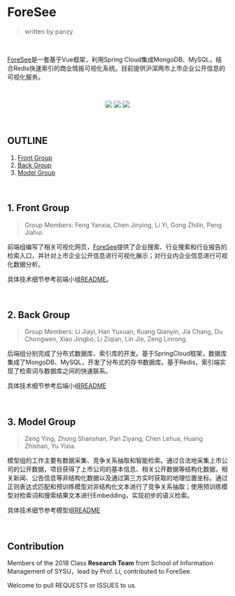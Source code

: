 # ForeSee
> written by panzy.

<br>

[ForeSee](http://180.76.249.27/weibo/foresee/vue_project_08/index.html#/)是一套基于Vue框架，利用Spring Cloud集成MongoDB、MySQL，结合Redis快速索引的商业情报可视化系统。目前提供沪深两市上市企业公开信息的可视化服务。

<br>

<p align="center">
  <img src="https://img.shields.io/badge/release-1.0-red"/>
  <img src = "https://img.shields.io/badge/language-python-blue.svg">
<img src = "https://img.shields.io/badge/language-Java-green.svg">
</p>

<br>

## OUTLINE
1. [Front Group](#front)
2. [Back Group](#back)
3. [Model Group](#model)

<br>

## <span id = "front">1. Front Group</span>

> Group Members: Feng Yanxia, Chen Jinying, Li Yi, Gong Zhilin, Peng Jiahui.

前端组编写了相关可视化网页，[ForeSee](http://180.76.249.27/weibo/foresee/vue_project_08/index.html#/)提供了企业搜索、行业搜索和行业报告的检索入口，并针对上市企业公开信息进行可视化展示；对行业内企业信息进行可视化数据分析。

具体技术细节参考前端小组[README](FrontEnd)。

<br>

## <span id = "back">2. Back Group</span>

> Group Members: Li Jiayi, Han Yuxuan, Kuang Qianyin, Jia Chang, Du Chongwen, Xiao Jingbo, Li Ziqian, Lin Jie, Zeng Linrong.

后端组分别完成了分布式数据库、索引库的开发。基于SpringCloud框架，数据库集成了MongoDB、MySQL，开发了分布式的存书数据库。基于Redis，索引端实现了检索词与数据库之间的快速联系。

具体技术细节参考后端小组[README](BackEnd)

<br>

## <span id = "model">3. Model Group</span>

> Zeng Ying, Zhong Shanshan, Pan Ziyang, Chen Lehua, Huang Zhishan, Yu Yixia.

模型组的工作主要有数据采集、竞争关系抽取和智能检索。通过合法地采集上市公司的公开数据，项目获得了上市公司的基本信息、相关公开数据等结构化数据，相关新闻、公告信息等非结构化数据以及通过第三方实时获取的地理位置坐标。通过正则表达式匹配和预训练模型对非结构化文本进行了竞争关系抽取；使用预训练模型对检索词和搜索结果文本进行Embedding，实现初步的语义检索。

具体技术细节参考模型组[README](Model)

<br>

## Contribution
Members of the 2018 Class **Research Team** from School of Information Management of SYSU，lead by Prof. Li, contributed to ForeSee.

Welcome to pull REQUESTS or ISSUES to us.